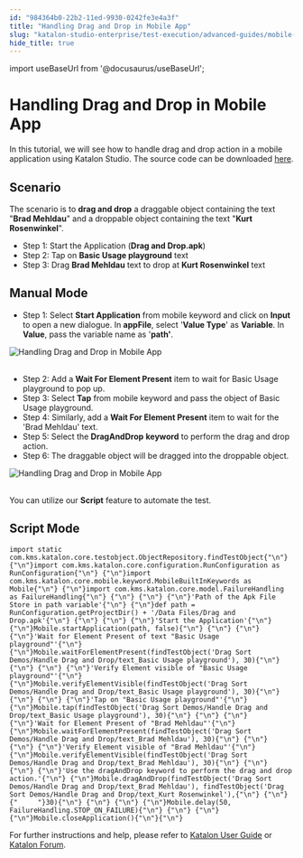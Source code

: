 ```yaml
---
id: "984364b0-22b2-11ed-9930-0242fe3e4a3f"
title: "Handling Drag and Drop in Mobile App"
slug: "katalon-studio-enterprise/test-execution/advanced-guides/mobile-testing/handling-drag-and-drop-in-mobile-app"
hide_title: true
---
```

import useBaseUrl from '@docusaurus/useBaseUrl';

    

# <a id="id" class="anchor_top_offset"/><a id="ariaid-title1" class="anchor_top_offset"/>Handling Drag and Drop in Mobile App

    
      
<p xmlns="http://www.w3.org/1999/xhtml" className="p">In this tutorial, we will see how to handle drag and drop action   in a mobile application using Katalon Studio. The source code can   be downloaded <a className="xref j-external-link" href="https://github.com/katalon-studio/katalon-mobile-automation/blob/master/Data%20Files/Drag%20and%20Drop.apk" target="_blank">here</a>.</p> 
    
  
    

## <a id="id_1" class="anchor_top_offset"/>Scenario

    
      
<p xmlns="http://www.w3.org/1999/xhtml" className="p">The scenario is to <strong className="ph b">drag and drop</strong> a draggable   object containing the text "<strong className="ph b">Brad Mehldau</strong>" and a   droppable object containing the text "<strong className="ph b">Kurt     Rosenwinkel</strong>".</p> 
      
<ul xmlns="http://www.w3.org/1999/xhtml" className="ul">   <li className="li">Step 1: Start the Application (<strong className="ph b">Drag and       Drop.apk</strong>)</li>   <li className="li">Step 2: Tap on <strong className="ph b">Basic Usage playground</strong>     text</li>   <li className="li">Step 3: Drag <strong className="ph b">Brad Mehldau</strong> text to drop at     <strong className="ph b">Kurt Rosenwinkel</strong> text</li> </ul> 
    
  

## <a id="id_2" class="anchor_top_offset"/>Manual Mode

<ul xmlns="http://www.w3.org/1999/xhtml" className="ul"><li className="li">Step 1: Select <strong className="ph b">Start       Application</strong> from mobile keyword and click on     <strong className="ph b">Input</strong> to open a new dialogue. In     <strong className="ph b">appFile</strong>, select '<strong className="ph b">Value Type</strong>' as     <strong className="ph b">Variable</strong>. In <strong className="ph b">Value</strong>, pass the     variable name as '<strong className="ph b">path'</strong>.</li></ul> 
<p xmlns="http://www.w3.org/1999/xhtml" className="p">   <img className="image" src={useBaseUrl("https://github.com/katalon-studio/docs-images/raw/master/katalon-studio/tutorials/handle_drag_drop_mobile_app/Handling-Drag-and-Drop-in-Mobile-App.png")} alt="Handling Drag and Drop in Mobile App" /><br /><br /> </p> 
<ul xmlns="http://www.w3.org/1999/xhtml" className="ul"><li className="li">Step 2: Add a <strong className="ph b">Wait For Element Present</strong> item to     wait for Basic Usage playground to pop up.</li><li className="li">Step 3: Select <strong className="ph b">Tap</strong> from mobile keyword and     pass the object of Basic Usage playground.</li><li className="li">Step 4: Similarly, add a <strong className="ph b">Wait For Element       Present</strong> item to wait for the 'Brad Mehldau' text.</li><li className="li">Step 5: Select the <strong className="ph b">DragAndDrop</strong>     <strong className="ph b">keyword</strong> to perform the drag and drop action.</li><li className="li">Step 6: The draggable object will be dragged into the droppable     object.</li></ul> 
<p xmlns="http://www.w3.org/1999/xhtml" className="p">   <img className="image" src={useBaseUrl("https://github.com/katalon-studio/docs-images/raw/master/katalon-studio/tutorials/handle_drag_drop_mobile_app/Handling-Drag-and-Drop-in-Mobile-App-6.png")} alt="Handling Drag and Drop in Mobile App" /><br /><br /> </p> 
<p xmlns="http://www.w3.org/1999/xhtml" className="p">You can utilize our <strong className="ph b">Script</strong> feature to automate   the test.</p> 

## <a id="id_3" class="anchor_top_offset"/>Script Mode

<pre xmlns="http://www.w3.org/1999/xhtml" className="pre codeblock"><code>import static com.kms.katalon.core.testobject.ObjectRepository.findTestObject{"\n"} {"\n"}import com.kms.katalon.core.configuration.RunConfiguration as RunConfiguration{"\n"} {"\n"}import com.kms.katalon.core.mobile.keyword.MobileBuiltInKeywords as Mobile{"\n"} {"\n"}import com.kms.katalon.core.model.FailureHandling as FailureHandling{"\n"} {"\n"} {"\n"} {"\n"}'Path of the Apk File Store in path variable'{"\n"} {"\n"}def path = RunConfiguration.getProjectDir() + '/Data Files/Drag and Drop.apk'{"\n"} {"\n"} {"\n"} {"\n"}'Start the Application'{"\n"} {"\n"}Mobile.startApplication(path, false){"\n"} {"\n"} {"\n"} {"\n"}'Wait for Element Present of text "Basic Usage playground"'{"\n"} {"\n"}Mobile.waitForElementPresent(findTestObject('Drag Sort Demos/Handle Drag and Drop/text_Basic Usage playground'), 30){"\n"} {"\n"} {"\n"} {"\n"}'Verify Element visible of "Basic Usage playground"'{"\n"} {"\n"}Mobile.verifyElementVisible(findTestObject('Drag Sort Demos/Handle Drag and Drop/text_Basic Usage playground'), 30){"\n"} {"\n"} {"\n"} {"\n"}'Tap on "Basic Usage playground"'{"\n"} {"\n"}Mobile.tap(findTestObject('Drag Sort Demos/Handle Drag and Drop/text_Basic Usage playground'), 30){"\n"} {"\n"} {"\n"} {"\n"}'Wait for Element Present of "Brad Mehldau"'{"\n"} {"\n"}Mobile.waitForElementPresent(findTestObject('Drag Sort Demos/Handle Drag and Drop/text_Brad Mehldau'), 30){"\n"} {"\n"} {"\n"} {"\n"}'Verify Element visible of "Brad Mehldau"'{"\n"} {"\n"}Mobile.verifyElementVisible(findTestObject('Drag Sort Demos/Handle Drag and Drop/text_Brad Mehldau'), 30){"\n"} {"\n"} {"\n"} {"\n"}'Use the dragAndDrop keyword to perform the drag and drop action.'{"\n"} {"\n"}Mobile.dragAndDrop(findTestObject('Drag Sort Demos/Handle Drag and Drop/text_Brad Mehldau'), findTestObject('Drag Sort Demos/Handle Drag and Drop/text_Kurt Rosenwinkel'),{"\n"} {"\n"}{"     "}30){"\n"} {"\n"} {"\n"} {"\n"}Mobile.delay(50, FailureHandling.STOP_ON_FAILURE){"\n"} {"\n"} {"\n"} {"\n"}Mobile.closeApplication(){"\n"}{"\n"}</code></pre> 
<p xmlns="http://www.w3.org/1999/xhtml" className="p">For further instructions and help, please refer to <a className="xref" href="/docs/legacy/katalon-studio-enterprise/welcome-to-katalon-studio">Katalon User Guide</a> or <a className="xref j-external-link" href="https://forum.katalon.com/" target="_blank">Katalon Forum</a>.</p> 
